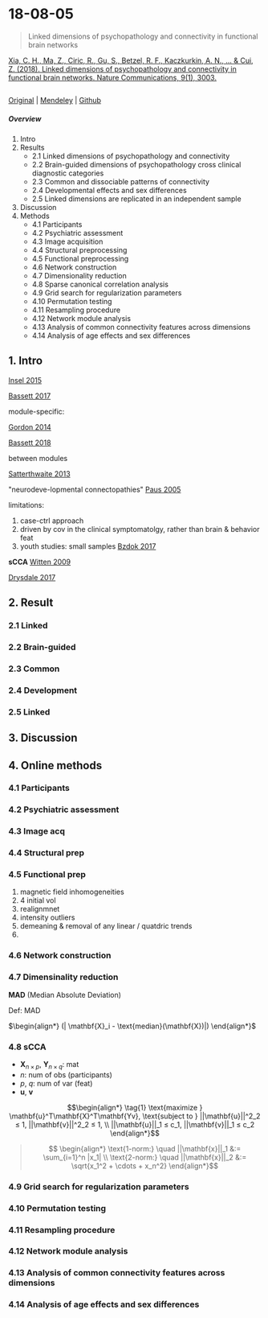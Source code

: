 # 18-08-05

> Linked dimensions of psychopathology and connectivity in functional brain networks

[Xia, C. H., Ma, Z., Ciric, R., Gu, S., Betzel, R. F., Kaczkurkin, A. N., ... & Cui, Z. (2018). Linked dimensions of psychopathology and connectivity in functional brain networks. Nature Communications, 9(1), 3003.][xia2018]

```tex

```

[Original][orig] | [Mendeley][mend] | [Github][cedricx/sCCA]

##### Overview
1. Intro
2. Results
	- 2.1 Linked dimensions of psychopathology and connectivity
	- 2.2 Brain-guided dimensions of psychopathology cross clinical diagnostic categories
	- 2.3 Common and dissociable patterns of connectivity
	- 2.4 Developmental effects and sex differences
	- 2.5 Linked dimensions are replicated in an independent sample
3. Discussion
4. Methods
	- 4.1 Participants
	- 4.2 Psychiatric assessment
	- 4.3 Image acquisition
	- 4.4 Structural preprocessing
	- 4.5 Functional preprocessing
	- 4.6 Network construction
	- 4.7 Dimensionality reduction
	- 4.8 Sparse canonical correlation analysis
	- 4.9 Grid search for regularization parameters
	- 4.10 Permutation testing
	- 4.11 Resampling procedure
	- 4.12 Network module analysis
	- 4.13 Analysis of common connectivity features across dimensions
	- 4.14 Analysis of age effects and sex differences


## 1. Intro

[Insel 2015][insel2015]

[Bassett 2017][bassett2017]


module-specific: 

[Gordon 2014][gordon2014]


[Bassett 2018][bassett2018]


between modules


[Satterthwaite 2013][satterthwaite2013]


"neurodeve-lopmental  connectopathies" [Paus 2005][paus2005]


limitations:
1. case-ctrl approach
2. driven by cov in the clinical symptomatolgy, rather than brain & behavior feat
3. youth studies: small samples [Bzdok 2017][bzdok2017]


**sCCA** [Witten 2009][witten2009]

[Drysdale 2017][drysdale2017]




## 2. Result
### 2.1 Linked 
### 2.2 Brain-guided
### 2.3 Common
### 2.4 Development
### 2.5 Linked
## 3. Discussion
## 4. Online methods
### 4.1 Participants
### 4.2 Psychiatric assessment
### 4.3 Image acq
### 4.4 Structural prep

### 4.5 Functional prep

1. magnetic field inhomogeneities
2. 4 initial vol
3. realignmnet
4. intensity outliers
5. demeaning & removal of any linear / quatdric trends
6. 


### 4.6 Network construction



### 4.7 Dimensinality reduction

**MAD** (Median Absolute Deviation)

Def: MAD

$\begin{align*}
(| \mathbf{X}_i - \text{median}(\mathbf{X})|)
\end{align*}$


### 4.8 sCCA

- $\mathbf{X}_{n \times p}$, $\mathbf{Y}_{n \times q}$: mat
- $n$: num of obs (participants)
- $p$, $q$: num of var (feat)
- $\mathbf{u}$, $\mathbf{v}$ 

$$\begin{align*}
\tag{1}
\text{maximize } \mathbf{u}^T\mathbf{X}^T\mathbf{Yv}, \text{subject to } ||\mathbf{u}||^2_2 ≤ 1, ||\mathbf{v}||^2_2 ≤ 1, \\
||\mathbf{u}||_1 ≤ c_1, ||\mathbf{v}||_1 ≤ c_2
\end{align*}$$


> $$
\begin{align*}
\text{1-norm:} \quad ||\mathbf{x}||_1 &:= \sum_{i=1}^n |x_1| \\
\text{2-norm:} \quad ||\mathbf{x}||_2 &:= \sqrt{x_1^2 + \cdots + x_n^2} 
\end{align*}$$

### 4.9 Grid search for regularization parameters
### 4.10 Permutation testing
### 4.11 Resampling procedure
### 4.12 Network module analysis
### 4.13 Analysis of common connectivity features across dimensions
### 4.14 Analysis of age effects and sex differences


<!-- [![fig01][fig01]][figs] -->
<!-- [![fig02][fig02]][figs] -->
<!-- [![fig03][fig03]][figs] -->
<!-- [![fig04][fig04]][figs] -->
<!-- [![fig05][fig05]][figs] -->
<!-- [![fig06][fig06]][figs] -->
<!-- [![fig07][fig07]][figs] -->
<!-- [![fig08][fig08]][figs] -->



<style type="text/css">
	img{width: 400px; float: right;}
</style>

<!-- -------------------------------------------- -->
[orig]: https://www.nature.com/articles/s41467-018-05317-y
[mend]: https://www.mendeley.com/viewer/?fileId=5369c4d7-5910-bdb9-0c00-ce11cdb9f6cf&documentId=33a140b7-7ec0-3d3a-92d1-416bd646d92b

[xia2018]: https://www.nature.com/articles/s41467-018-05317-y

[figs]: https://www.nature.com/articles/s41467-018-05317-y/figures/1
[fig01]: https://media.springernature.com/lw900/springer-static/image/art%3A10.1038%2Fs41467-018-05317-y/MediaObjects/41467_2018_5317_Fig1_HTML.png "Fig.1"
[fig02]: https://media.springernature.com/lw900/springer-static/image/art%3A10.1038%2Fs41467-018-05317-y/MediaObjects/41467_2018_5317_Fig2_HTML.png "Fig.2"
[fig03]: https://media.springernature.com/lw900/springer-static/image/art%3A10.1038%2Fs41467-018-05317-y/MediaObjects/41467_2018_5317_Fig3_HTML.png "Fig.3"
[fig04]: https://media.springernature.com/lw900/springer-static/image/art%3A10.1038%2Fs41467-018-05317-y/MediaObjects/41467_2018_5317_Fig4_HTML.png "Fig.4"
[fig05]: https://media.springernature.com/lw900/springer-static/image/art%3A10.1038%2Fs41467-018-05317-y/MediaObjects/41467_2018_5317_Fig5_HTML.png "Fig.5"
[fig06]: https://media.springernature.com/lw900/springer-static/image/art%3A10.1038%2Fs41467-018-05317-y/MediaObjects/41467_2018_5317_Fig6_HTML.png "Fig.6"
[fig07]: https://media.springernature.com/lw900/springer-static/image/art%3A10.1038%2Fs41467-018-05317-y/MediaObjects/41467_2018_5317_Fig7_HTML.png "Fig.7"
[fig08]: https://media.springernature.com/lw900/springer-static/image/art%3A10.1038%2Fs41467-018-05317-y/MediaObjects/41467_2018_5317_Fig8_HTML.png "Fig.8"


[cedricx/sCCA]: https://github.com/cedricx/sCCA/tree/master/sCCA/code/final

[insel2015]: http://science.sciencemag.org/content/348/6234/499 "Ref.2: Insel, T. R., & Cuthbert, B. N. (2015). Brain disorders? Precisely. Science, 348(6234), 499-500."

[bassett2017]: https://www.mendeley.com/viewer/?fileId=1ca3a9ac-887f-7b89-7d37-eee587838567&documentId=ea17b3db-5b67-3b33-a929-51563f471342 "Ref.9: Bassett, D. S., & Sporns, O. (2017). Network neuroscience. Nature neuroscience, 20(3), 353."
[gordon2014]: https://academic.oup.com/cercor/article/26/1/288/2367115 "Ref.12: Gordon, E. M., Laumann, T. O., Adeyemo, B., Huckins, J. F., Kelley, W. M., & Petersen, S. E. (2014). Generation and evaluation of a cortical area parcellation from resting-state correlations. Cerebral cortex, 26(1), 288-303."
[bassett2018]: https://www.sciencedirect.com/science/article/pii/S245190221830079X?via%3Dihub "Ref.16: Bassett, D. S., Xia, C. H., & Satterthwaite, T. D. (2018). Understanding the Emergence of Neuropsychiatric Disorders with Network Neuroscience. Biological Psychiatry: Cognitive Neuroscience and Neuroimaging."
[satterthwaite2013]: https://www.ncbi.nlm.nih.gov/pmc/articles/PMC3874413/ "Ref.23: Satterthwaite, T. D., Wolf, D. H., Ruparel, K., Erus, G., Elliott, M. A., Eickhoff, S. B., ... & Hakonarson, H. (2013). Heterogeneous impact of motion on fundamental patterns of developmental changes in functional connectivity during youth. Neuroimage, 83, 45-57."
[paus2005]: https://www.sciencedirect.com/science/article/pii/S1364661304003201 "Ref.25: Paus, T. (2005). Mapping brain maturation and cognitive development during adolescence. Trends in cognitive sciences, 9(2), 60-68."
[bzdok2017]: https://www.sciencedirect.com/science/article/pii/S1053811917303816?via%3Dihub "Ref.31: Bzdok, D., & Yeo, B. T. (2017). Inference in the age of big data: Future perspectives on neuroscience. Neuroimage, 155, 549-564."
[witten2009]: https://academic.oup.com/biostatistics/article/10/3/515/293026 "Ref.33: Witten, D. M., Tibshirani, R., & Hastie, T. (2009). A penalized matrix decomposition, with applications to sparse principal components and canonical correlation analysis. Biostatistics, 10(3), 515-534."
[drysdale2017]: http://www.tmslab.org/publications/610.pdf  "Ref.36: Drysdale, A. T., Grosenick, L., Downar, J., Dunlop, K., Mansouri, F., Meng, Y., ... & Schatzberg, A. F. (2017). Resting-state connectivity biomarkers define neurophysiological subtypes of depression. Nature medicine, 23(1), 28."
<!-- https://www.nature.com/articles/nm.4246 -->